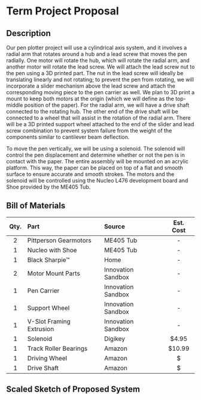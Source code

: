 # Term Project Proposal

## Description

Our pen plotter project will use a cylindrical axis system, and it involves a radial arm that rotates around a hub and a lead screw that moves the pen 
radially. One motor will rotate the hub, which will rotate the radial arm, and another motor will rotate the lead screw. We will attach the lead screw nut
to the pen using a 3D printed part. The nut in the lead screw will ideally be translating linearly and not rotating; to prevent the pen from rotating, 
we will incorporate a slider mechanism above the lead screw and attach the corresponding moving piece to the pen carrier as well. We plan to 3D print a 
mount to keep both motors at the origin (which we will define as the top-middle position of the paper). For the radial arm, we will have a drive shaft 
connected to the rotating hub. The other end of the drive shaft will be connected to a wheel that will assist in the rotation of the radial arm. There will 
be a 3D printed support wheel attached to the end of the slider and lead screw combination to prevent system failure from the weight of the components
similar to cantilever beam deflection.

To move the pen vertically, we will be using a solenoid. The solenoid will control the pen displacement and determine whether or not the pen is in 
contact with the paper. The entire assembly will be mounted on an acrylic platform. This way, the paper can be placed on top of a flat and smooth surface 
to ensure accurate and smooth strokes. The motors and the solenoid will be controlled using the Nucleo L476 development board and Shoe provided by 
the ME405 Tub.

## Bill of Materials

| Qty. | Part                     | Source                | Est. Cost |
|:----:|:-------------------------|:----------------------|:---------:|
|  2   | Pittperson Gearmotors    | ME405 Tub             |     -     |
|  1   | Nucleo with Shoe         | ME405 Tub             |     -     |
|  1   | Black  Sharpie&trade;    | Home                  |     -     |
|  2   | Motor Mount Parts        | Innovation Sandbox    |     -     |
|  1   | Pen Carrier              | Innovation Sandbox    |     -     |
|  1   | Support Wheel            | Innovation Sandbox    |     -     |
|  1   | V-Slot Framing Extrusion | Innovation Sandbox    |     -     |
|  1   | Solenoid                 | Digikey               |   $4.95   |
|  1   | Track Roller Bearings    | Amazon                |   $10.99  |
|  1   | Driving Wheel            | Amazon                |     $     |
|  1   | Drive Shaft              | Amazon                |     $     |

## Scaled Sketch of Proposed System

